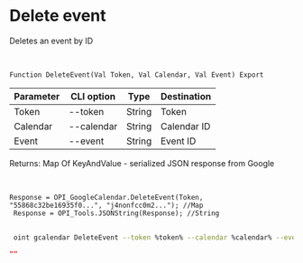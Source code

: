 ﻿---
sidebar_position: 7
---

# Delete event
 Deletes an event by ID


<br/>


`Function DeleteEvent(Val Token, Val Calendar, Val Event) Export`

 | Parameter | CLI option | Type | Destination |
 |-|-|-|-|
 | Token | --token | String | Token |
 | Calendar | --calendar | String | Calendar ID |
 | Event | --event | String | Event ID |

 
 Returns: Map Of KeyAndValue - serialized JSON response from Google

<br/>




```bsl title="Code example"
Response = OPI_GoogleCalendar.DeleteEvent(Token, "55868c32be16935f0...", "j4nonfcc0m2..."); //Map
 Response = OPI_Tools.JSONString(Response); //String
```
	


```sh title="CLI command example"
 
 oint gcalendar DeleteEvent --token %token% --calendar %calendar% --event %event%

```

```json title="Result"
""
```

